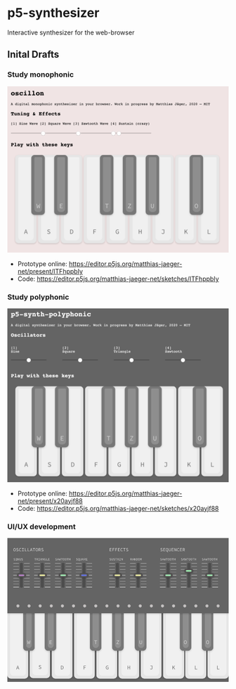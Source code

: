 # p5-synthesizer
Interactive synthesizer for the web-browser

## Inital Drafts

### Study monophonic
![design](images-readme/oscillon.png)
- Prototype online: https://editor.p5js.org/matthias-jaeger-net/present/ITFhppbIy
- Code: https://editor.p5js.org/matthias-jaeger-net/sketches/ITFhppbIy

### Study polyphonic
![design](images-readme/p5-synth-polyphonic.png)
- Prototype online: https://editor.p5js.org/matthias-jaeger-net/present/x20ayjf88
- Code: https://editor.p5js.org/matthias-jaeger-net/sketches/x20ayjf88

### UI/UX development
![design](images-readme/design.png)
